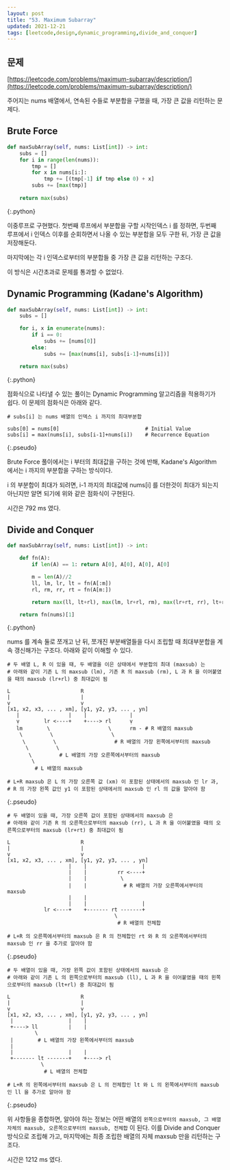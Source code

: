 ```yaml
---
layout: post
title: "53. Maximum Subarray"
updated: 2021-12-21
tags: [leetcode,design,dynamic_programming,divide_and_conquer]
---
```


## 문제

[https://leetcode.com/problems/maximum-subarray/description/](https://leetcode.com/problems/maximum-subarray/description/)

주어지는 nums 배열에서, 연속된 수들로 부분합을 구했을 때, 가장 큰 값을 리턴하는 문제다.

## Brute Force

```python
def maxSubArray(self, nums: List[int]) -> int:
    subs = []
    for i in range(len(nums)):
        tmp = []
        for x in nums[i:]:
            tmp += [(tmp[-1] if tmp else 0) + x]
        subs += [max(tmp)]
    
    return max(subs)
```
{:.python}

이중루프로 구현했다. 첫번째 루프에서 부분합을 구할 시작인덱스 i 를 정하면, 두번째 루프에서 i 인덱스 이후를 순회하면서 나올 수 있는 부분합을 모두 구한 뒤, 가장 큰 값을 저장해둔다.

마지막에는 각 i 인덱스로부터의 부분합들 중 가장 큰 값을 리턴하는 구조다.

이 방식은 시간초과로 문제를 통과할 수 없었다.

## Dynamic Programming (Kadane's Algorithm)

```python
def maxSubArray(self, nums: List[int]) -> int:
    subs = []

    for i, x in enumerate(nums):
        if i == 0:
            subs += [nums[0]]
        else:
            subs += [max(nums[i], subs[i-1]+nums[i])]

    return max(subs)
```
{:.python}

점화식으로 나타낼 수 있는 풀이는 Dynamic Programming 알고리즘을 적용하기가 쉽다. 이 문제의 점화식은 아래와 같다.

```pseudo
# subs[i] 는 nums 배열의 인덱스 i 까지의 최대부분합

subs[0] = nums[0]                            # Initial Value
subs[i] = max(nums[i], subs[i-1]+nums[i])    # Recurrence Equation
```
{:.pseudo}

Brute Force 풀이에서는 i 부터의 최대값을 구하는 것에 반해, Kadane's Algorithm 에서는 i 까지의 부분합을 구하는 방식이다.

i 의 부분합이 최대가 되려면, i-1 까지의 최대값에 nums[i] 를 더한것이 최대가 되는지 아닌지만 알면 되기에 위와 같은 점화식이 구현된다.

시간은 792 ms 였다.

## Divide and Conquer

```python
def maxSubArray(self, nums: List[int]) -> int:

    def fn(A):
        if len(A) == 1: return A[0], A[0], A[0], A[0]

        m = len(A)//2
        ll, lm, lr, lt = fn(A[:m])
        rl, rm, rr, rt = fn(A[m:])

        return max(ll, lt+rl), max(lm, lr+rl, rm), max(lr+rt, rr), lt+rt

    return fn(nums)[1]
```
{:.python}

nums 를 계속 둘로 쪼개고 난 뒤, 쪼개진 부분배열들을 다시 조립할 때 최대부분합을 계속 갱신해가는 구조다. 아래와 같이 이해할 수 있다.

```pseudo
# 두 배열 L, R 이 있을 때, 두 배열을 이은 상태에서 부분합의 최대 (maxsub) 는
# 아래와 같이 기존 L 의 maxsub (lm), 기존 R 의 maxsub (rm), L 과 R 을 이어붙였을 때의 maxsub (lr+rl) 중 최대값이 됨

L                       R
|                       |
ṿ                       ṿ
[x1, x2, x3, ... , xm], [y1, y2, y3, ... , yn]
   |                |    |              |
   ṿ        lr <----+    +----> rl      ṿ
   lm        \                   \      rm - # R 배열의 maxsub
    \         \                   \
     \         \                   # R 배열의 가장 왼쪽에서부터의 maxsub
      \         \
       \         # L 배열의 가장 오른쪽에서부터의 maxsub
        \        
         # L 배열의 maxsub
         
# L+R maxsub 은 L 의 가장 오른쪽 값 (xm) 이 포함된 상태에서의 maxsub 인 lr 과,
# R 의 가장 왼쪽 값인 y1 이 포함된 상태에서의 maxsub 인 rl 의 값을 알아야 함
```
{:.pseudo}

```pseudo
# 두 배열이 있을 때, 가장 오른쪽 값이 포함된 상태에서의 maxsub 은
# 아래와 같이 기존 R 의 오른쪽으로부터의 maxsub (rr), L 과 R 을 이어붙였을 때의 오른쪽으로부터의 maxsub (lr+rt) 중 최대값이 됨

L                       R
|                       |
ṿ                       ṿ
[x1, x2, x3, ... , xm], [y1, y2, y3, ... , yn]
                    |    |                  |
                    |    |          rr <----+
                    |    |           \
                    |    |            # R 배열의 가장 오른쪽에서부터의 maxsub
                    |    |            
                    |    |                  |
            lr <----+    +------- rt -------+
                                   \
                                    # R 배열의 전체합

# L+R 의 오른쪽에서부터의 maxsub 은 R 의 전체합인 rt 와 R 의 오른쪽에서부터의 maxsub 인 rr 을 추가로 알아야 함
```
{:.pseudo}

```pseudo
# 두 배열이 있을 때, 가장 왼쪽 값이 포함된 상태에서의 maxsub 은
# 아래와 같이 기존 L 의 왼쪽으로부터의 maxsub (ll), L 과 R 을 이어붙였을 때의 왼쪽으로부터의 maxsub (lt+rl) 중 최대값이 됨

L                       R
|                       |
ṿ                       ṿ
[x1, x2, x3, ... , xm], [y1, y2, y3, ... , yn]
 |                  |    |
 +----> ll          |    |
         \
 |        # L 배열의 가장 왼쪽에서부터의 maxsub
 |                              
 |                  |    |                  
 +------- lt -------+    +----> rl
           \
            # L 배열의 전체합

# L+R 의 왼쪽에서부터의 maxsub 은 L 의 전체합인 lt 와 L 의 왼쪽에서부터의 maxsub 인 ll 을 추가로 알아야 함
```
{:.pseudo}

위 사항들을 종합하면, 알아야 하는 정보는 어떤 배열의 `왼쪽으로부터의 maxsub, 그 배열 자체의 maxsub, 오른쪽으로부터의 maxsub, 전체합` 이 된다. 이를 Divide and Conquer 방식으로 조립해 가고, 마지막에는 최종 조립한 배열의 자체 maxsub 만을 리턴하는 구조다.

시간은 1212 ms 였다.
